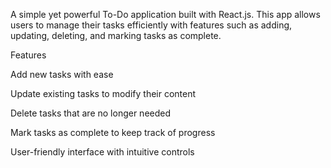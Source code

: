 A simple yet powerful To-Do application built with React.js. This app allows users to manage their tasks efficiently with features such as adding, updating, deleting, and marking tasks as complete.


Features

Add new tasks with ease

Update existing tasks to modify their content

Delete tasks that are no longer needed

Mark tasks as complete to keep track of progress

User-friendly interface with intuitive controls
